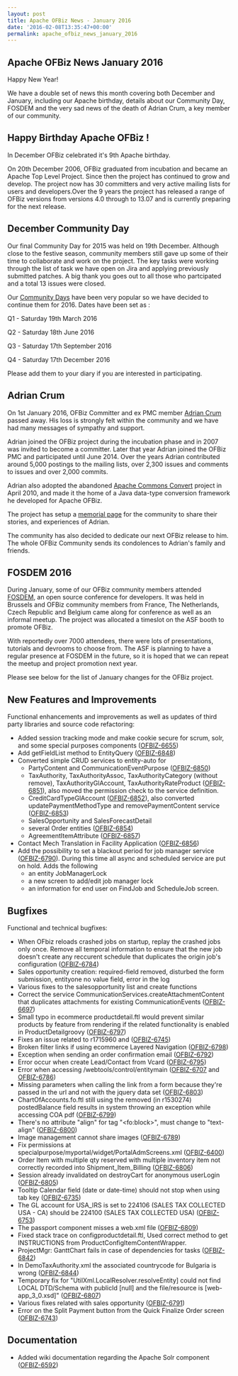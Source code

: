 ```yaml
---
layout: post
title: Apache OFBiz News - January 2016
date: '2016-02-08T13:35:47+00:00'
permalink: apache_ofbiz_news_january_2016
---
```

<h2>Apache OFBiz News January 2016</h2>
Happy New Year! 
<p></p> 
We have a double set of news this month covering both December and January, including our Apache birthday, details about our Community Day, FOSDEM and the very sad news of the death of Adrian Crum, a key member of our community.

<!--more-->
<h2>Happy Birthday Apache OFBiz !</h2>
In December OFBiz celebrated it's 9th Apache birthday. 
<p></p> 
On 20th December 2006, OFBiz graduated from incubation and became an Apache Top Level Project.  Since then the project has continued to grow and develop. The project now has 30 committers and very active mailing lists for users and developers.Over the 9 years the project has released a range of OFBiz versions from versions 4.0 through to 13.07 and is currently preparing for the next release. 

<h2>December Community Day</h2>
Our final Community Day for 2015 was held on 19th December. Although close to the festive season, community members still gave up some of their time to collaborate and work on the project. The key tasks were working through the list of task we have open on Jira and applying previously submitted patches. A big thank you goes out to all those who partcipated and a total 13 issues were closed.
<p></p> 
Our <a href="https://cwiki.apache.org/confluence/display/OFBIZ/OFBiz+Community+Days">Community Days</a>  have been very popular so we have decided to continue them for 2016. Dates have been set as :
<p></p> 
   Q1 - Saturday 19th March 2016
<p></p> 
   Q2 - Saturday 18th June 2016
<p></p> 
    Q3 - Saturday 17th September 2016
<p></p> 
    Q4 - Saturday 17th December  2016 
<p></p> 
Please add them to your diary if you are interested in participating.

<h2>Adrian Crum</h2>
On 1st January 2016, OFBiz Committer and ex PMC member  <a href="http://www.apache.org/memorials/adrian_crum.html">Adrian Crum</a> passed away. His loss is strongly felt within the community and we have had many messages of sympathy and support. 
<p></p> 
Adrian joined the OFBiz project during the incubation phase and in 2007 was invited to become a committer. Later that year Adrian joined the OFBiz PMC and participated until June 2014. Over the years Adrian contributed around 5,000 postings to the mailing lists, over 2,300 issues and comments to issues and over 2,000 commits. 
<p></p> 
Adrian also adopted the abandoned <a href="https://commons.apache.org/sandbox/commons-convert/index.html">Apache Commons Convert</a>  project in April 2010, and made it the home of a Java data-type conversion framework he developed for Apache OFBiz.
<p></p> 
The project has setup a <a href="https://cwiki.apache.org/confluence/display/OFBIZ/Memorial+-+Adrian+Crum">memorial page</a> for the community to share their stories, and experiences of Adrian.  
<p></p> 
The community has also decided to dedicate our next OFBiz release to him. The whole OFBiz Community sends its condolences to Adrian's family and friends.

<h2>FOSDEM 2016</h2>
During January, some of our OFBiz community members attended <a href="https://fosdem.org/2016/">FOSDEM</a>, an open source conference for developers. It was held in Brussels and OFBiz community members from France, The Netherlands, Czech Republic and Belgium came along for conference as well as an informal meetup. The project was allocated a timeslot on the ASF booth to promote OFBiz.
<p></p> 
With reportedly over 7000 attendees, there were lots of presentations, tutorials and devrooms to choose from. The ASF is planning to have a regular presence at FOSDEM in the future, so it is hoped that we can repeat the meetup and project promotion next year.
<p></p> 
Please see below for the list of January changes for the OFBiz project.
<h2>New Features and Improvements</h2>
Functional enhancements and improvements as well as updates of third party libraries and source code refactoring:
<ul>
	<li>Added session tracking mode and make cookie secure for scrum, solr, and some special purposes components (<a href="https://issues.apache.org/jira/browse/OFBIZ-6655">OFBIZ-6655</a>)</li>
	<li>Add getFieldList method to EntityQuery (<a href="https://issues.apache.org/jira/browse/OFBIZ-6848">OFBIZ-6848</a>)</li>
	<li>Converted simple CRUD services to entity-auto for
<ul>
	<li>PartyContent and CommunicationEventPurpose (<a href="https://issues.apache.org/jira/browse/OFBIZ-6850">OFBIZ-6850</a>)</li>
	<li>TaxAuthority, TaxAuthorityAssoc, TaxAuthorityCategory (without remove), TaxAuthorityGlAccount, TaxAuthorityRateProduct (<a href="https://issues.apache.org/jira/browse/OFBIZ-6851">OFBIZ-6851</a>), also moved the permission check to the service definition.</li>
	<li>CreditCardTypeGlAccount (<a href="https://issues.apache.org/jira/browse/OFBIZ-6852">OFBIZ-6852</a>), also converted updatePaymentMethodType and removePaymentContent service (<a href="https://issues.apache.org/jira/browse/OFBIZ-6853">OFBIZ-6853</a>)</li>
	<li>SalesOpportunity and SalesForecastDetail</li>
	<li>several Order entities (<a href="https://issues.apache.org/jira/browse/OFBIZ-6854">OFBIZ-6854</a>)</li>
	<li>AgreementItemAttribute (<a href="https://issues.apache.org/jira/browse/OFBIZ-6857">OFBIZ-6857</a>)</li>
</ul>
</li>
	<li>Contact Mech Translation in Facility Application (<a href="https://issues.apache.org/jira/browse/OFBIZ-6856">OFBIZ-6856</a>)</li>
	<li>Add the possibility to set a blackout period for job manager service (<a href="https://issues.apache.org/jira/browse/OFBIZ-6790">OFBIZ-6790</a>). During this time all async and scheduled service are put on hold.
Adds the following
<ul>
	<li>an entity JobManagerLock</li>
	<li>a new screen to add/edit job manager lock</li>
	<li>an information for end user on FindJob and ScheduleJob screen.</li>
</ul>
</li>
</ul>
<h2>Bugfixes</h2>
Functional and technical bugfixes:
<ul>
	<li>When OFbiz reloads crashed jobs on startup, replay the crashed jobs only once. Remove all temporal information to ensure that the new job doesn't create any reccurent schedule that duplicates the origin job's configuration (<a href="https://issues.apache.org/jira/browse/OFBIZ-6784">OFBIZ-6784</a>)</li>
	<li>Sales opportunity creation: required-field removed, disturbed the form submission, entityone no value field, error in the log</li>
	<li>Various fixes to the salesopportunity list and create functions</li>
	<li>Correct the service CommunicationServices.createAttachmentContent that duplicates attachments for existing CommunicationEvents (<a href="https://issues.apache.org/jira/browse/OFBIZ-6697">OFBIZ-6697</a>)</li>
	<li>Small typo in ecommerce productdetail.ftl would prevent similar products by feature from rendering if the related functionality is enabled in ProductDetailgroovy (<a href="https://issues.apache.org/jira/browse/OFBIZ-6797">OFBIZ-6797</a>)</li>
	<li>Fixes an issue related to r1715960 and (<a href="https://issues.apache.org/jira/browse/OFBIZ-6745">OFBIZ-6745</a>)</li>
	<li>Broken filter links if using ecommerce Layered Navigation (<a href="https://issues.apache.org/jira/browse/OFBIZ-6798">OFBIZ-6798</a>)</li>
	<li>Exception when sending an order confirmation email (<a href="https://issues.apache.org/jira/browse/OFBIZ-6792">OFBIZ-6792</a>)</li>
	<li>Error occur when create Lead/Contact from Vcard (<a href="https://issues.apache.org/jira/browse/OFBIZ-6795">OFBIZ-6795</a>)</li>
	<li>Error when accessing /webtools/control/entitymain (<a href="https://issues.apache.org/jira/browse/OFBIZ-6707">OFBIZ-6707</a> and <a href="https://issues.apache.org/jira/browse/OFBIZ-6786">OFBIZ-6786</a>)</li>
	<li>Missing parameters when calling the link from a form because they're passed in the url and not with the jquery data set (<a href="https://issues.apache.org/jira/browse/OFBIZ-6803">OFBIZ-6803</a>)</li>
	<li>ChartOfAccounts.fo.ftl still using the removed (in r1530274) postedBalance field results in system throwing an exception while accessing COA pdf (<a href="https://issues.apache.org/jira/browse/OFBIZ-6799">OFBIZ-6799</a>)</li>
	<li>There's no attribute "align" for tag "&lt;fo:block&gt;", must change to "text-align" (<a href="https://issues.apache.org/jira/browse/OFBIZ-6800">OFBIZ-6800</a>)</li>
	<li>Image management cannot share images (<a href="https://issues.apache.org/jira/browse/OFBIZ-6789">OFBIZ-6789</a>)</li>
	<li>Fix permissions at specialpurpose/myportal/widget/PortalAdmScreens.xml (<a href="https://issues.apache.org/jira/browse/OFBIZ-6400">OFBIZ-6400</a>)</li>
	<li>Order Item with multiple qty reserved with multiple inventory item not correctly recorded into Shipment_Item_Billing (<a href="https://issues.apache.org/jira/browse/OFBIZ-6806">OFBIZ-6806</a>)</li>
	<li>Session already invalidated on destroyCart for anonymous userLogin (<a href="https://issues.apache.org/jira/browse/OFBIZ-6805">OFBIZ-6805</a>)</li>
	<li>Tooltip Calendar field (date or date-time) should not stop when using tab key (<a href="https://issues.apache.org/jira/browse/OFBIZ-6735">OFBIZ-6735</a>)</li>
	<li>The GL account for USA_IRS is set to 224106 (SALES TAX COLLECTED USA - CA) should be 224100 (SALES TAX COLLECTED USA) (<a href="https://issues.apache.org/jira/browse/OFBIZ-6753">OFBIZ-6753</a>)</li>
	<li>The passport component misses a web.xml file (<a href="https://issues.apache.org/jira/browse/OFBIZ-6809">OFBIZ-6809</a>)</li>
	<li>Fixed stack trace on configproductdetail.ftl, Used correct method to get INSTRUCTIONS from ProductConfigItemContentWrapper.</li>
	<li>ProjectMgr: GanttChart fails in case of dependencies for tasks (<a href="https://issues.apache.org/jira/browse/OFBIZ-6842">OFBIZ-6842</a>)</li>
	<li>In DemoTaxAuthority.xml the associated countrycode for Bulgaria is wrong (<a href="https://issues.apache.org/jira/browse/OFBIZ-6844">OFBIZ-6844</a>)</li>
	<li>Temporary fix for "UtilXml.LocalResolver.resolveEntity] could not find LOCAL DTD/Schema with publicId [null] and the file/resource is [web-app_3_0.xsd]" (<a href="https://issues.apache.org/jira/browse/OFBIZ-6807">OFBIZ-6807</a>)</li>
	<li>Various fixes related with sales opportunity (<a href="https://issues.apache.org/jira/browse/OFBIZ-6791">OFBIZ-6791</a>)</li>
	<li>Error on the Split Payment button from the Quick Finalize Order screen (<a href="https://issues.apache.org/jira/browse/OFBIZ-6743">OFBIZ-6743</a>)</li>
</ul>
<h2>Documentation</h2>
<ul>
	<li>Added wiki documentation regarding the Apache Solr component (<a href="https://issues.apache.org/jira/browse/OFBIZ-6592">OFBIZ-6592</a>)</li>
</ul>
